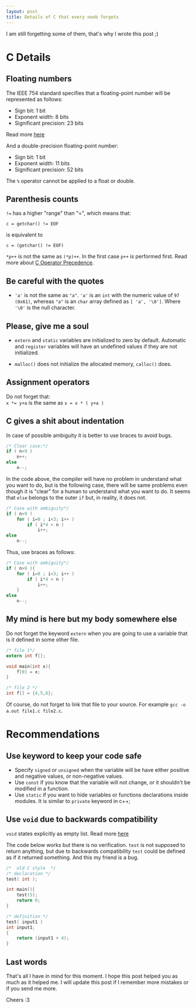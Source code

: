 ```yaml
---
layout: post
title: Details of C that every noob forgets
---
```


I am still forgetting some of them, that's why I wrote this post ;)

# C Details

## Floating numbers
The IEEE 754 standard specifies that a floating-point number will be represented as follows:
  
  *  Sign bit: 1 bit
  *  Exponent width: 8 bits
  *  Significant precision: 23 bits

Read more [here](https://en.wikipedia.org/wiki/Single-precision_floating-point_format)

And a double-precision floating-point number:

  *  Sign bit: 1 bit
  *  Exponent width: 11 bits
  *  Significant precision: 52 bits

The `%` operator cannot be applied to a float or double.

## Parenthesis counts
`!=` has a higher "range" than "=", which means that: 
```
c = getchar() != EOF
```
is equivalent to
```
c = (getchar() != EOF)
```


`*p++` is not the same as `(*p)++`. In the first case `p++` is performed first.  Read more about [C Operator Precedence](http://en.cppreference.com/w/c/language/operator_precedence).

## Be careful with the quotes
* `'a'` is not the same as `"a"`. `'a'` is an `int` with the numeric value of `97 (0x61)`, whereas `"a"` is an `char` array defined  as `[ 'a', '\0']`.  Where `'\0'` is the null character.

## Please, give me a soul
* `extern` and `static` variables are initialized to zero by default. Automatic and `register` variables will have an undefined values if they are not initialized.

* `malloc()` does not initialize the allocated memory, `calloc()` does.

## Assignment operators
Do not forget that: <br>
  `x *= y+a` is the same as `x = x * ( y+a )`

## C gives a shit about indentation
In case of possible ambiguity it is better to use braces to avoid bugs.

```c
/* Clear case:*/
if ( n>9 )
    n++;
else
    n--;
```

In the code above, the compiler will have no problem in understand what you want to do, but is the following case, there will be same problems even though it is "clear" for a human to understand what you want to do.
It seems that `else` belongs to the outer `if` but, in reality, it does not.
```c
/* Case with ambiguity*/
if ( n>9 )
    for ( i=0 ; i<3; i++ )
        if ( i*4 > n )
            i++;
else
    n--;
```

Thus, use braces as follows:

```c
/* Case with ambiguity*/
if ( n>9 ){
    for ( i=0 ; i<3; i++ )
        if ( i*4 > n )
            i++;
    }
else
    n--;
```

## My mind is here but my body somewhere else
Do not forget the keyword `extern` when you are going to use a variable that is it defined in some other file.

```c
/* file 1*/
extern int f[];

void main(int x){
    f[0] = x;
}

/* file 2 */
int f[] = {4,5,6};
```

Of course, do not forget to link that file to your source.
For example `gcc -o a.out file1.c file2.c`.


# Recommendations

## Use keyword to keep your code safe
* Specify `signed` or `unsigned` when the variable will be have either positive and negative values, or non-negative values.
* Use `const` if you know that the variable will not change, or it shouldn't be modified in a function.
* Use `static` if you want to hide variables or functions declarations inside modules. It is similar to `private` keyword in c++;

## Use `void` due to backwards compatibility
`void` states explicitly as empty list. Read more [here](https://www.doc.ic.ac.uk/lab/cplus/cstyle.html) 

The code below works but there is no verification. `test` is not supposed to return anything, but due to backwards compatibility  `test` could be defined as if it returned something. And this my friend is a bug. 

```c
/*  old C style  */
/* declaration */
test( int ); 

int main(){
    test(5);
    return 0;
}

/* definition */
test( input1 )
int input1;
{
    return (input1 + 4);
}
```



## Last words
That's all I have in mind for this moment. I hope this post helped you as much as it helped me. 
I will update this post if I remember more mistakes or if you send me more.


Cheers :3
